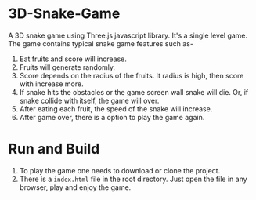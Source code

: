 # 3D-Snake-Game

A 3D snake game using Three.js javascript library. It's a single level game. The game contains typical snake game features such as-

1. Eat fruits and score will increase.
2. Fruits will generate randomly.
3. Score depends on the radius of the fruits. It radius is high, then score with increase more.
4. If snake hits the obstacles or the game screen wall snake will die. Or, if snake collide with itself, the game will over.
5. After eating each fruit, the speed of the snake will increase.
6. After game over, there is a option to play the game again.

# Run and Build

1. To play the game one needs to download or clone the project.
2. There is a `index.html` file in the root directory. Just open the file in any browser, play and enjoy the game.
   
